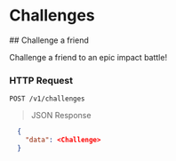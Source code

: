 # Challenges

<div class="public-endpoint"></div>
## Challenge a friend

Challenge a friend to an epic impact battle! 

### HTTP Request

`POST /v1/challenges`

>  JSON Response

```json
  {
    "data": <Challenge>
  }
```


